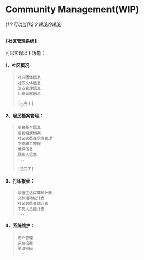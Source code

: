 # Community Management(WIP)
###### (1个可以当作2个课设的课设)

### `[社区管理系统]`
可以实现以下功能：
#### 1、社区概况: 

>```
>社区团体信息
>社区文体信息
>治安管理信息
>纠纷调解信息
>```
>`[已完工]`
#### 2、居民档案管理：
>```
>居民基本信息
>居民健康档案
>社区志愿者信息管理
>下岗职工管理
>低保信息
>残疾人信息
>...
>```
>`[已完工]`

#### 3、打印报表：
>```
>最低生活保障统计表
>文体活动统计表
>社区志愿者统计表
>下岗人员统计表
>...
>```
#### 4、系统维护：
>```
>用户管理
>系统设置
>更改密码
>...
>```
